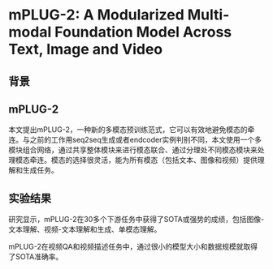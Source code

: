 # mPLUG-2: A Modularized Multi-modal Foundation Model Across Text, Image and Video

## 背景

## mPLUG-2

本文提出mPLUG-2，一种新的多模态预训练范式，它可以有效地避免模态的牵连。与之前的工作用seq2seq生成或者endcoder实例判别不同，本文使用一个多模块组合网络，通过共享整体模块来进行模态联合、通过分理处不同模态模块来处理模态牵连。模态的选择很灵活，能为所有模态（包括文本、图像和视频）提供理解和生成任务。

## 实验结果

研究显示，mPLUG-2在30多个下游任务中获得了SOTA或强势的成绩，包括图像-文本理解、视频-文本理解和生成、单模态理解。

mPLUG-2在视频QA和视频描述任务中，通过很小的模型大小和数据规模就取得了SOTA准确率。
